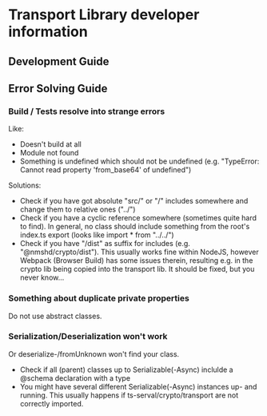 # Transport Library developer information

## Development Guide

## Error Solving Guide

### Build / Tests resolve into strange errors

Like:

-   Doesn't build at all
-   Module not found
-   Something is undefined which should not be undefined (e.g. "TypeError: Cannot read property 'from_base64' of undefined")

Solutions:

-   Check if you have got absolute "src/" or "/" includes somewhere and change them to relative ones ("../")
-   Check if you have a cyclic reference somewhere (sometimes quite hard to find). In general, no class should include something from the root's index.ts export (looks like import \* from "../../")
-   Check if you have "/dist" as suffix for includes (e.g. "@nmshd/crypto/dist"). This usually works fine within NodeJS, however Webpack (Browser Build) has some issues therein, resulting e.g. in the crypto lib being copied into the transport lib. It should be fixed, but you never know...

### Something about duplicate private properties

Do not use abstract classes.

### Serialization/Deserialization won't work

Or deserialize-/fromUnknown won't find your class.

-   Check if all (parent) classes up to Serializable(-Async) inclulde a @schema declaration with a type
-   You might have several different Serializable(-Async) instances up- and running. This usually happens if ts-serval/crypto/transport are not correctly imported.
